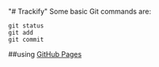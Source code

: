 "# Trackify" 
Some basic Git commands are:
```
git status
git add
git commit
```
##using [GitHub Pages](https://pages.github.com/)
